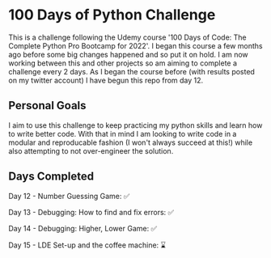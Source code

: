 # 100 Days of Python Challenge

This is a challenge following the Udemy course '100 Days of Code: The Complete Python Pro Bootcamp for 2022'. I began this course a few months ago before some big changes happened and so put it on hold. I am now working between this and other projects so am aiming to complete a challenge every 2 days. As I began the course before (with results posted on my twitter account) I have begun this repo from day 12.

## Personal Goals
I aim to use this challenge to keep practicing my python skills and learn how to write better code. With that in mind I am looking to write code in a modular and reproducable fashion (I won't always succeed at this!) while also attempting to not over-engineer the solution.

## Days Completed

 Day 12 - Number Guessing Game: ✅ 
 
 Day 13 - Debugging: How to find and fix errors: ✅
 
 Day 14 - Debugging: Higher, Lower Game: ✅
 
 Day 15 - LDE Set-up and the coffee machine: :hourglass:
